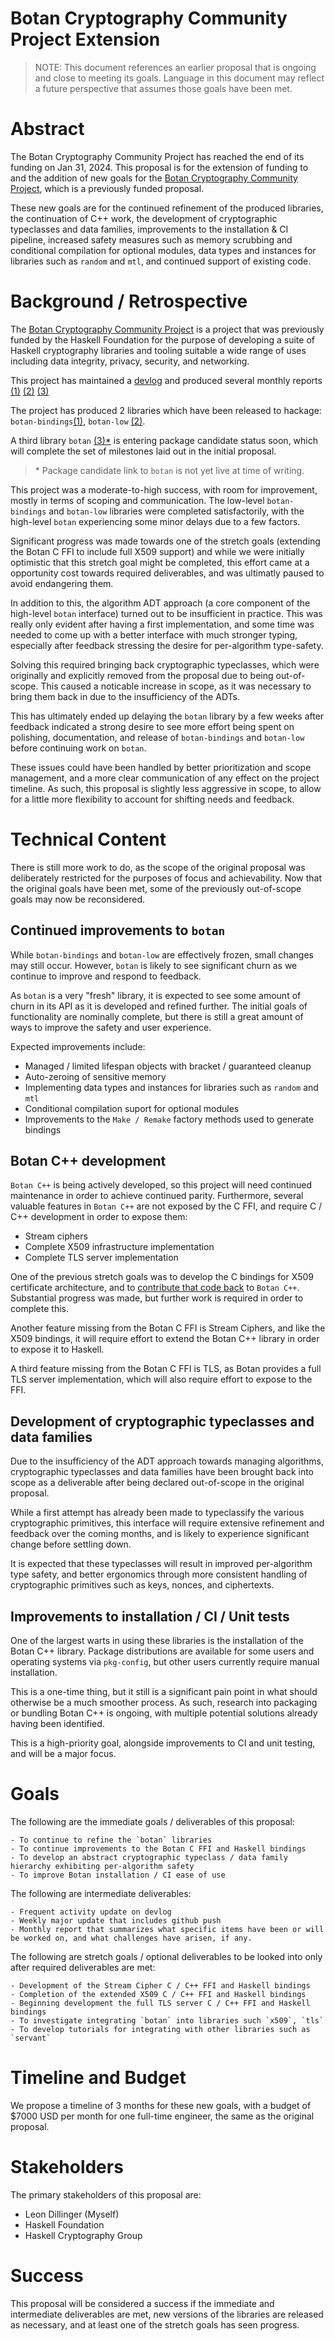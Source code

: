 # Botan Cryptography Community Project Extension

> NOTE: This document references an earlier proposal that is ongoing and close to meeting its goals. Language in this document may reflect a future perspective that assumes those goals have been met.

# Abstract

The Botan Cryptography Community Project has reached the end of its funding on Jan 31, 2024. This proposal is for the extension of funding to and the addition of new goals for the [Botan Cryptography Community Project](https://github.com/haskellfoundation/tech-proposals/pull/57), which is a previously funded proposal.

These new goals are for the continued refinement of the produced libraries, the continuation of C++ work, the development of cryptographic typeclasses and data families, improvements to the installation & CI pipeline, increased safety measures such as memory scrubbing and conditional compilation for optional modules, data types and instances for libraries such as `random` and `mtl`, and continued support of existing code.

# Background / Retrospective

The [Botan Cryptography Community Project](https://github.com/apotheca/botan) is a project that was previously funded by the Haskell Foundation for the purpose of developing a suite of Haskell cryptography libraries and tooling suitable a wide range of uses including data integrity, privacy, security, and networking.

This project has maintained a [devlog](https://discourse.haskell.org/t/botan-bindings-devlog/6855) and produced several monthly reports [(1)](https://discourse.haskell.org/t/botan-cryptography-monthly-status-report-0/8280) [(2)](https://discourse.haskell.org/t/botan-cryptography-monthly-status-report-1/8497) [(3)](https://discourse.haskell.org/t/botan-cryptography-3rd-monthly-status-report/8754)

The project has produced 2 libraries which have been released to hackage: `botan-bindings`[(1)](https://hackage.haskell.org/package/botan-bindings-0.0.1.0), `botan-low` [(2)](https://hackage.haskell.org/package/botan-low-0.0.1.0).

A third library `botan` [(3)\*](https://hackage.haskell.org/package/botan-0.0.1.0) is entering package candidate status soon, which will complete the set of milestones laid out in the initial proposal.

> \* Package candidate link to `botan` is not yet live at time of writing.

This project was a moderate-to-high success, with room for improvement, mostly in terms of scoping and communication. The low-level `botan-bindings` and `botan-low` libraries were completed satisfactorily, with the high-level `botan` experiencing some minor delays due to a few factors.

Significant progress was made towards one of the stretch goals (extending the Botan C FFI to include full X509 support) and while we were initially optimistic that this stretch goal might be completed, this effort came at a opportunity cost towards required deliverables, and was ultimatly paused to avoid endangering them. 

In addition to this, the algorithm ADT approach (a core component of the high-level `botan` interface) turned out to be insufficient in practice. This was really only evident after having a first implementation, and some time was needed to come up with a better interface with much stronger typing, especially after feedback stressing the desire for per-algorithm type-safety.

Solving this required bringing back cryptographic typeclasses, which were originally and explicitly removed from the proposal due to being out-of-scope. This caused a noticable increase in scope, as it was necessary to bring them back in due to the insufficiency of the ADTs.

This has ultimately ended up delaying the `botan` library by a few weeks after feedback indicated a strong desire to see more effort being spent on polishing, documentation, and release of `botan-bindings` and `botan-low` before continuing work on `botan`.

These issues could have been handled by better prioritization and scope management, and a more clear communication of any effect on the project timeline. As such, this proposal is slightly less aggressive in scope, to allow for a little more flexibility to account for shifting needs and feedback.

# Technical Content

There is still more work to do, as the scope of the original proposal was deliberately restricted for the purposes of focus and achievability. Now that the original goals have been met, some of the previously out-of-scope goals may now be reconsidered.

## Continued improvements to `botan`

While `botan-bindings` and `botan-low` are effectively frozen, small changes may still occur. However, `botan` is likely to see significant churn as we continue to improve and respond to feedback.

As `botan` is a very "fresh" library, it is expected to see some amount of churn in its API as it is developed and refined further. The initial goals of functionality are nominally complete, but there is still a great amount of ways to improve the safety and user experience.

Expected improvements include:

- Managed / limited lifespan objects with bracket / guaranteed cleanup
- Auto-zeroing of sensitive memory
- Implementing data types and instances for libraries such as `random` and `mtl`
- Conditional compilation suport for optional modules
- Improvements to the `Make / Remake` factory methods used to generate bindings

## Botan C++ development

`Botan C++` is being actively developed, so this project will need continued maintenance in order to achieve continued parity. Furthermore, several valuable features in `Botan C++` are not exposed by the C FFI, and require C / C++ development in order to expose them:

- Stream ciphers
- Complete X509 infrastructure implementation
- Complete TLS server implementation

One of the previous stretch goals was to develop the C bindings for X509 certificate architecture, and to [contribute that code back](https://github.com/randombit/botan/issues/3627) to `Botan C++`. Substantial progress was made, but further work is required in order to complete this. 

Another feature missing from the Botan C FFI is Stream Ciphers, and like the X509 bindings, it will require effort to extend the Botan C++ library in order to expose it to Haskell.

A third feature missing from the Botan C FFI is TLS, as Botan provides a full TLS server implementation, which will also require effort to expose to the FFI.

## Development of cryptographic typeclasses and data families

Due to the insufficiency of the ADT approach towards managing algorithms, cryptographic typeclasses and data families have been brought back into scope as a deliverable after being declared out-of-scope in the original proposal.

While a first attempt has already been made to typeclassify the various cryptographic primitives, this interface will require extensive refinement and feedback over the coming months, and is likely to experience significant change before settling down.

It is expected that these typeclasses will result in improved per-algorithm type safety, and better ergonomics through more consistent handling of cryptographic primitives such as keys, nonces, and ciphertexts.

## Improvements to installation / CI / Unit tests

One of the largest warts in using these libraries is the installation of the Botan C++ library. Package distributions are available for some users and operating systems via `pkg-config`, but other users currently require manual installation.

This is a one-time thing, but it still is a significant pain point in what should otherwise be a much smoother process. As such, research into packaging or bundling Botan C++ is ongoing, with multiple potential solutions already having been identified.

This is a high-priority goal, alongside improvements to CI and unit testing, and will be a major focus.

# Goals

The following are the immediate goals / deliverables of this proposal:

    - To continue to refine the `botan` libraries
    - To continue improvements to the Botan C FFI and Haskell bindings
    - To develop an abstract cryptographic typeclass / data family hierarchy exhibiting per-algorithm safety
    - To improve Botan installation / CI ease of use

The following are intermediate deliverables:

    - Frequent activity update on devlog
    - Weekly major update that includes github push
    - Monthly report that summarizes what specific items have been or will be worked on, and what challenges have arisen, if any.

The following are stretch goals / optional deliverables to be looked into only after required deliverables are met:
    
    - Development of the Stream Cipher C / C++ FFI and Haskell bindings
    - Completion of the extended X509 C / C++ FFI and Haskell bindings
    - Beginning development the full TLS server C / C++ FFI and Haskell bindings
    - To investigate integrating `botan` into libraries such `x509`, `tls`
    - To develop tutorials for integrating with other libraries such as `servant`
    
# Timeline and Budget

We propose a timeline of 3 months for these new goals, with a budget of $7000 USD per month for one full-time engineer, the same as the original proposal.
    
# Stakeholders

The primary stakeholders of this proposal are:

- Leon Dillinger (Myself)
- Haskell Foundation
- Haskell Cryptography Group

# Success

This proposal will be considered a success if the immediate and intermediate deliverables are met, new versions of the libraries are released as necessary, and at least one of the stretch goals has seen progress.
